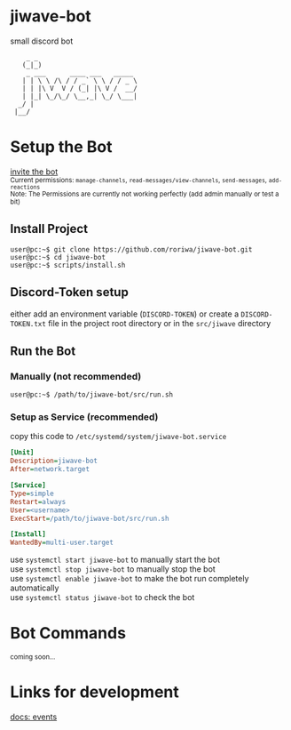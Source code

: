 # jiwave-bot
small discord bot

```text
    _ _                         
   (_|_)                        
    _ ___      ____ ___   _____ 
   | | \ \ /\ / / _` \ \ / / _ \
   | | |\ V  V / (_| |\ V /  __/
   | |_| \_/\_/ \__,_| \_/ \___|
  _/ |                          
 |__/                           
```

# Setup the Bot

[invite the bot](https://discord.com/api/oauth2/authorize?client_id=1011312099940646952&permissions=3152&scope=bot)  
<sub>Current permissions: `manage-channels`, `read-messages/view-channels`, `send-messages`, `add-reactions`</sub>  
<sup>Note: The Permissions are currently not working perfectly (add admin manually or test a bit)</sup>

## Install Project
```terminal
user@pc:~$ git clone https://github.com/roriwa/jiwave-bot.git
user@pc:~$ cd jiwave-bot
user@pc:~$ scripts/install.sh
```

## Discord-Token setup
either add an environment variable (`DISCORD-TOKEN`)
or create a `DISCORD-TOKEN.txt` file in the project root directory or in the `src/jiwave` directory

## Run the Bot

### Manually (not recommended)

```terminal
user@pc:~$ /path/to/jiwave-bot/src/run.sh
```

### Setup as Service (recommended)
copy this code to `/etc/systemd/system/jiwave-bot.service`
```ini
[Unit]
Description=jiwave-bot
After=network.target

[Service]
Type=simple
Restart=always
User=<username>
ExecStart=/path/to/jiwave-bot/src/run.sh

[Install]
WantedBy=multi-user.target
```
use `systemctl start jiwave-bot` to manually start the bot  
use `systemctl stop jiwave-bot` to manually stop the bot  
use `systemctl enable jiwave-bot` to make the bot run completely automatically  
use `systemctl status jiwave-bot` to check the bot

# Bot Commands

<sub>coming soon...</sub>

# Links for development
[docs: events](https://discordpy.readthedocs.io/en/stable/api.html#discord-api-events)
